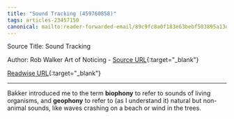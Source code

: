 ```yaml
---
title: "Sound Tracking (459760858)"
tags: articles-23457150
canonical: mailto:reader-forwarded-email/89c9fc8a0f183e63bebf503895a13d7a
---
```


Source Title: Sound Tracking

Author: Rob Walker Art of Noticing - [Source URL](mailto:reader-forwarded-email/89c9fc8a0f183e63bebf503895a13d7a){:target="_blank"}

[Readwise URL](https://readwise.io/open/459760858){:target="_blank"}

---

Bakker introduced me to the term **biophony** to refer to sounds of living organisms, and **geophony** to refer to (as I understand it) natural but non-animal sounds, like waves crashing on a beach or wind in the trees.
